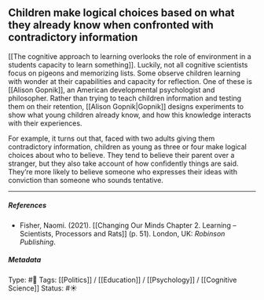 ## Children make logical choices based on what they already know when confronted with contradictory information # 

[[The cognitive approach to learning overlooks the role of environment in a students capacity to learn something]]. Luckily, not all cognitive scientists focus on pigeons and memorizing lists. Some observe children learning with wonder at their capabilities and capacity for reflection. One of these is [[Alison Gopnik]], an American developmental psychologist and philosopher. Rather than trying to teach children information and testing them on their retention, [[Alison Gopnik|Gopnik]] designs experiments to show what young children already know, and how this knowledge interacts with their experiences.

For example, it turns out that, faced with two adults giving them contradictory information, children as young as three or four make logical choices about who to believe. They tend to believe their parent over a stranger, but they also take account of how confidently things are said. They’re more likely to believe someone who expresses their ideas with conviction than someone who sounds tentative.

___

##### References

- Fisher, Naomi. (2021). [[Changing Our Minds Chapter 2. Learning – Scientists, Processors and Rats]] (p. 51). London, UK: _Robinson Publishing_.

##### Metadata

Type: #🔴 
Tags: [[Politics]] / [[Education]] / [[Psychology]] / [[Cognitive Science]]
Status: #☀️ 